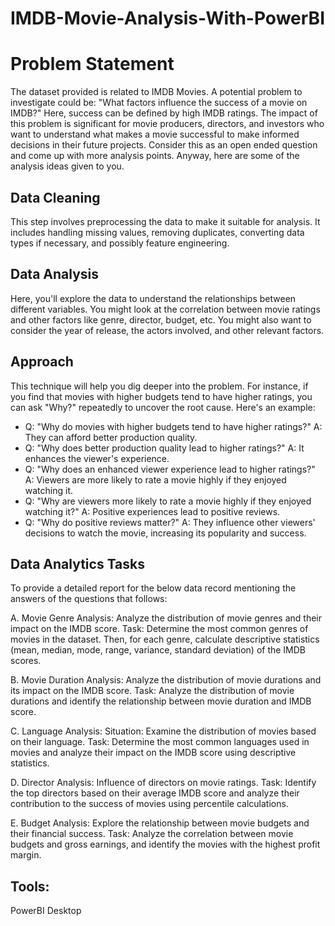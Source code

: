 # IMDB-Movie-Analysis-With-PowerBI
# Problem Statement 
The dataset provided is related to IMDB Movies. A potential problem to investigate could be: "What factors influence the success of a movie on IMDB?" Here, success can be defined by high IMDB ratings. The impact of this problem is significant for movie producers, directors, and investors who want to understand what makes a movie successful to make informed decisions in their future projects. Consider this as an open ended question and come up with more analysis points. Anyway, here are some of the analysis ideas given to you. 

## Data Cleaning
This step involves preprocessing the data to make it suitable for analysis. It includes handling missing values, removing duplicates, converting data types if necessary, and possibly feature engineering.

## Data Analysis
Here, you'll explore the data to understand the relationships between different variables. You might look at the correlation between movie ratings and other factors like genre, director, budget, etc. You might also want to consider the year of release, the actors involved, and other relevant factors.

## Approach
This technique will help you dig deeper into the problem. For instance, if you find that movies with higher budgets tend to have higher ratings, you can ask "Why?" repeatedly to uncover the root cause. Here's an example:

* Q: "Why do movies with higher budgets tend to have higher ratings?"
A: They can afford better production quality.
* Q: "Why does better production quality lead to higher ratings?"
A: It enhances the viewer's experience.
* Q: "Why does an enhanced viewer experience lead to higher ratings?"
A: Viewers are more likely to rate a movie highly if they enjoyed watching it.
* Q: "Why are viewers more likely to rate a movie highly if they enjoyed watching it?"
A: Positive experiences lead to positive reviews.
* Q: "Why do positive reviews matter?"
A: They influence other viewers' decisions to watch the movie, increasing its popularity and success.


## Data Analytics Tasks
To provide a detailed report for the below data record mentioning the answers of the questions that follows:

A. Movie Genre Analysis: Analyze the distribution of movie genres and their impact on the IMDB score.
Task: Determine the most common genres of movies in the dataset. Then, for each genre, calculate descriptive statistics (mean, median, mode, range, variance, standard deviation) of the IMDB scores.

B. Movie Duration Analysis: Analyze the distribution of movie durations and its impact on the IMDB score.
Task: Analyze the distribution of movie durations and identify the relationship between movie duration and IMDB score.

C. Language Analysis: Situation: Examine the distribution of movies based on their language.
Task: Determine the most common languages used in movies and analyze their impact on the IMDB score using descriptive statistics.

D. Director Analysis: Influence of directors on movie ratings.
Task: Identify the top directors based on their average IMDB score and analyze their contribution to the success of movies using percentile calculations.

E. Budget Analysis: Explore the relationship between movie budgets and their financial success.
Task: Analyze the correlation between movie budgets and gross earnings, and identify the movies with the highest profit margin.

## Tools:
PowerBI Desktop
